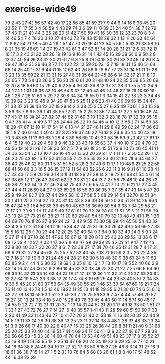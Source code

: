 # exercise-wide49
79
2
43
27
43
56
57
42
40
17
22
56
85
41
59
21
7
9
44
6
14
16
6
33
45
20
23
52
11
17
55
3
4
58
59
4
43
69
74
3
6
69
11
10
39
31
24
40
54
38
7
12
79
37
43
11
21
40
44
3
25
26
20
51
42
7
50
59
43
16
30
35
12
33
23
70
8
3
4
14
46
54
7
4
78
20
3
10
27
44
43
73
79
43
15
18
28
32
1
13
11
26
33
42
64
11
8
67
54
71
28
5
40
4
29
1
57
47
70
20
16
41
23
54
5
56
1
5
32
21
33
58
10
8
21
35
19
46
69
1
4
27
19
43
42
61
3
47
52
85
14
20
28
31
21
12
6
33
72
17
16
17
3
2
43
21
22
28
26
19
19
16
9
16
21
14
1
43
45
16
29
38
66
6
9
50
2
8
13
37
40
54
29
23
32
30
21
6
17
6
8
25
8
19
53
15
30
26
33
20
46
14
20
8
4
49
47
36
3
35
36
46
3
77
12
1
22
23
12
59
20
23
15
7
19
18
31
45
46
51
64
66
14
25
40
15
31
9
44
11
15
12
62
40
26
58
6
29
67
77
23
31
34
51
11
17
38
3
23
13
35
59
22
21
13
31
15
27
40
31
35
64
29
45
26
6
14
32
57
21
11
8
10
30
65
7
73
5
8
33
36
9
5
56
20
28
6
61
20
31
48
10
24
22
35
5
39
65
20
69
12
70
8
18
66
60
15
29
40
6
2
35
4
36
30
26
8
12
37
31
28
3
1
35
5
20
24
6
44
1
21
1
1
31
48
36
37
10
46
64
6
37
12
49
43
46
24
46
27
16
78
16
69
18
46
1
28
7
26
51
63
5
29
72
30
8
34
34
16
55
9
1
3
34
15
41
22
28
23
3
34
45
19
39
62
3
23
19
45
9
34
29
47
53
5
25
11
2
6
23
41
40
36
69
56
15
34
47
21
33
37
31
56
43
22
37
18
29
14
2
3
38
25
3
75
27
6
25
49
70
61
1
33
15
29
3
56
35
7
8
9
5
39
1
41
35
55
22
32
15
2
25
31
36
17
44
17
22
3
50
16
48
74
77
43
17
16
38
24
27
82
37
46
62
31
69
3
10
1
32
3
23
18
78
17
32
39
35
15
9
43
36
41
4
14
49
3
71
28
24
44
26
22
19
34
46
4
10
12
3
65
2
71
14
59
38
18
29
47
67
12
10
14
17
54
14
6
13
44
21
27
48
11
29
8
49
59
82
24
17
36
63
18
1
8
7
46
61
64
1
40
41
37
8
25
29
37
46
22
76
13
8
34
6
35
24
40
43
18
70
3
43
65
11
13
60
63
1
28
4
3
39
56
69
10
45
20
58
16
69
9
23
42
27
61
17
6
4
15
19
40
23
20
4
59
8
9
46
32
33
43
19
55
63
37
4
40
10
17
20
4
70
33
49
56
13
14
21
26
12
58
30
52
7
51
7
9
66
18
34
15
51
73
9
10
76
46
45
41
11
34
36
53
54
72
13
10
7
36
16
44
61
13
23
20
29
21
17
1
11
1
7
2
50
52
26
1
17
46
20
25
43
62
15
17
52
41
53
55
7
22
25
55
23
23
30
31
60
79
6
64
64
27
36
40
25
46
32
60
31
1
5
31
59
52
5
28
2
37
49
6
11
17
1
10
48
8
21
25
22
58
68
41
50
66
3
3
16
5
36
15
37
19
11
54
63
52
26
6
22
11
3
16
9
31
61
10
28
41
57
23
43
17
5
9
26
29
3
18
3
11
31
18
26
27
38
14
3
19
72
61
68
41
54
4
61
14
67
38
65
12
17
26
43
28
61
62
22
33
31
21
44
13
7
27
58
78
48
10
44
26
72
49
28
22
62
64
13
22
46
24
52
75
43
27
6
65
74
41
7
10
22
6
21
17
22
4
45
47
44
4
11
26
69
84
27
9
33
69
28
16
55
60
86
35
7
37
35
47
43
14
5
47
20
25
9
49
24
82
7
63
57
44
29
5
58
10
37
58
5
5
68
29
14
54
32
70
10
51
34
50
1
41
1
25
30
24
22
73
24
32
14
43
3
39
39
48
50
20
34
51
39
14
26
86
1
18
47
34
53
1
54
56
35
36
45
60
43
63
18
36
69
30
54
9
38
7
34
29
58
21
17
17
23
23
9
3
14
17
44
5
49
77
61
81
70
72
28
28
69
11
51
35
5
31
71
58
29
43
13
24
27
73
21
61
38
27
11
20
60
29
40
54
60
79
32
13
48
49
41
1
15
1
26
64
69
70
76
11
26
27
8
16
24
22
13
42
9
55
73
30
58
29
44
65
50
54
43
32
42
4
3
5
17
2
51
54
18
12
16
15
34
42
74
75
31
66
33
76
42
49
9
56
69
27
33
15
5
16
12
25
9
70
23
44
12
20
25
32
40
64
9
3
64
9
10
32
49
24
9
5
9
1
24
5
37
17
44
37
10
26
51
47
26
50
67
12
18
20
8
10
25
43
28
29
52
13
36
6
17
68
15
53
4
10
27
4
22
1
17
36
8
9
46
47
38
29
28
35
35
23
31
9
17
7
13
43
22
8
30
40
33
7
22
26
37
8
61
7
23
38
27
17
34
70
46
25
12
31
28
7
4
17
31
69
6
21
32
27
34
45
65
75
25
7
52
52
40
58
7
13
71
16
59
2
3
7
20
22
4
35
12
7
16
21
19
50
6
3
21
24
45
54
28
21
62
30
5
18
48
30
9
38
60
24
5
11
63
83
85
9
2
4
44
4
6
80
22
19
69
1
3
25
8
10
16
4
7
13
10
17
19
5
52
40
66
2
9
43
14
16
42
46
46
31
9
2
86
10
45
32
30
33
46
25
30
71
27
7
35
66
6
66
60
68
33
14
37
23
53
14
63
44
25
19
21
17
42
12
36
1
11
32
51
4
25
27
33
25
64
12
22
34
19
5
42
23
3
38
17
20
17
4
74
8
19
69
29
44
23
53
40
5
51
2
34
33
9
39
5
45
20
51
80
37
59
64
35
49
30
56
29
1
46
33
39
54
67
69
16
21
7
24
76
11
40
13
40
78
1
5
13
46
18
22
11
25
13
41
18
29
35
6
21
30
60
74
6
51
6
10
42
72
79
18
13
55
63
1
52
23
49
33
7
25
75
59
83
9
7
47
4
44
57
46
29
57
16
27
30
13
24
33
4
10
3
40
15
28
49
78
39
45
4
40
50
11
14
8
71
50
45
17
24
55
9
22
72
7
12
21
31
20
37
1
13
14
31
44
57
21
29
1
17
49
18
33
50
1
51
77
1
33
1
27
43
72
76
27
7
14
27
16
40
35
57
1
41
43
11
28
59
60
51
50
50
7
33
2
20
41
49
32
11
43
46
27
10
41
72
20
31
40
21
53
18
11
16
48
20
32
32
44
9
14
5
19
11
33
24
29
30
38
39
33
25
23
11
32
14
38
4
48
2
28
32
48
33
23
24
51
3
9
26
66
17
40
30
22
8
40
47
15
33
25
26
36
44
26
8
81
11
21
40
9
31
68
35
20
25
33
70
40
44
19
51
7
41
4
69
24
17
50
41
13
9
23
27
46
67
7
28
38
50
56
66
53
45
33
36
14
60
41
78
64
10
53
46
49
51
48
23
37
17
8
35
52
27
43
16
8
19
1
51
55
65
12
2
25
13
47
68
20
24
34
19
22
6
29
25
52
77
10
21
34
18
64
38
8
24
49
24
19
17
27
52
17
33
50
8
15
37
25
46
8
3
14
31
27
16
9
18
61
36
38
7
15
14
27
1
5
2
33
10
76
84
5
68
83
26
61
1
8
8
40
17
51
48
52
44
16
38
23
29
